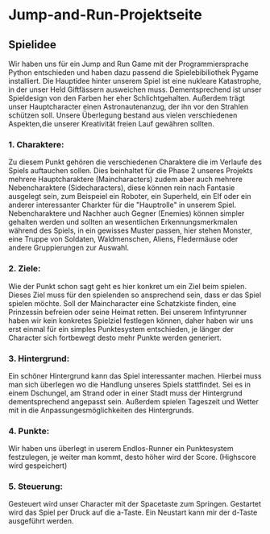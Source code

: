# Jump-and-Run-Projektseite

<h2>Spielidee</h2>

Wir haben uns für ein Jump and Run Game mit der Programmiersprache Python entschieden und haben dazu passend die Spielebibiliothek Pygame installiert. Die Hauptidee hinter unserem Spiel ist eine nukleare Katastrophe, in der unser Held Giftfässern ausweichen muss. Dementsprechend ist unser Spieldesign von den Farben her eher Schlichtgehalten. Außerdem trägt unser Hauptcharacter einen Astronautenanzug, der ihn vor den Strahlen schützen soll. Unsere Überlegung bestand aus vielen verschiedenen Aspekten,die unserer Kreativität freien Lauf gewähren sollten. 

<h3>1. Charaktere:</h3> Zu diesem Punkt gehören die verschiedenen Charaktere die im Verlaufe des Spiels auftauchen sollen. Dies beinhaltet für die Phase 2 unseres Projekts mehrere Hauptcharaktere (Maincharacters) zudem aber auch mehrere Nebencharaktere (Sidecharacters), diese können rein nach Fantasie ausgelegt sein, zum Beispeiel ein Roboter, ein Superheld, ein Elf oder ein anderer interessanter Charkter für die "Hauptrolle" in unserem Spiel. Nebencharaktere und Nachher auch Gegner (Enemies) können simpler gehalten werden und sollten an wesentlichen Erkennungsmerkmalen während des Spiels, in ein gewisses Muster passen, hier stehen Monster, eine Truppe von Soldaten, Waldmenschen, Aliens, Fledermäuse oder andere Gruppierungen zur Auswahl.
<h3>2. Ziele:</h3> Wie der Punkt schon sagt geht es hier konkret um ein Ziel beim spielen. Dieses Ziel muss für den spielenden so ansprechend sein, dass er das Spiel spielen möchte. Soll der Maincharacter eine Schatzkiste finden, eine Prinzessin befreien oder seine Heimat retten. Bei unserem Infintyrunner haben wir kein konkretes Spielziel festlegen können, daher haben wir uns erst einmal für ein simples Punktesystem entschieden, je länger der Character sich fortbewegt desto mehr Punkte werden generiert.
<h3>3. Hintergrund:</h3> Ein schöner Hintergrund kann das Spiel interessanter machen. Hierbei muss man sich überlegen wo die Handlung unseres Spiels stattfindet. Sei es in einem Dschungel, am Strand oder in einer Stadt muss der Hintergrund dementsprechend angepasst sein. Außerdem spielen Tageszeit und Wetter mit in die Anpassungesmöglichkeiten des Hintergrunds.
<h3>4. Punkte:</h3> Wir haben uns überlegt in userem Endlos-Runner ein Punktesystem festzulegen, je weiter man kommt, desto höher wird der Score. (Highscore wird gespeichert)
<h3>5. Steuerung:</h3> Gesteuert wird unser Character mit der Spacetaste zum Springen. Gestartet wird das Spiel per Druck auf die a-Taste. Ein Neustart kann mir der d-Taste ausgeführt werden. 
